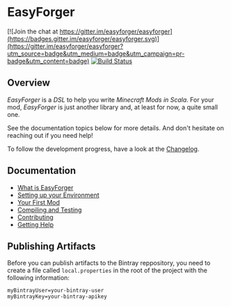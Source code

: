 EasyForger
==========

[![Join the chat at https://gitter.im/easyforger/easyforger](https://badges.gitter.im/easyforger/easyforger.svg)](https://gitter.im/easyforger/easyforger?utm_source=badge&utm_medium=badge&utm_campaign=pr-badge&utm_content=badge)
[![Build Status](https://travis-ci.org/easyforger/easyforger.svg?branch=master)](https://travis-ci.org/easyforger/easyforger)

Overview
--------

_EasyForger_ is a _DSL_ to help you write _Minecraft Mods in Scala_. For your mod, _EasyForger_
is just another library and, at least for now, a quite small one.

See the documentation topics below for more details. And don't hesitate on reaching out if you
need help!

To follow the development progress, have a look at the [Changelog](Changelog.md).


Documentation
-------------

* [What is EasyForger](doc/overview.md)
* [Setting up your Environment](doc/setup.md)
* [Your First Mod](doc/first-mod.md)
* [Compiling and Testing](doc/compile-test.md)
* [Contributing](CONTRIBUTING.md)
* [Getting Help](doc/getting-help.md)


Publishing Artifacts
--------------------

Before you can publish artifacts to the Bintray reppository, you need to create a file called `local.properties` in the
root of the project with the following information:

```
myBintrayUser=your-bintray-user
myBintrayKey=your-bintray-apikey
```
